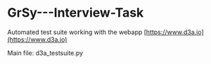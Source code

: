 # GrSy---Interview-Task
Automated test suite working with the webapp [https://www.d3a.io](https://www.d3a.io)

Main file: d3a_testsuite.py
